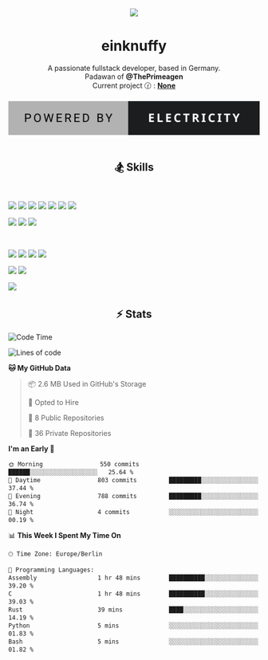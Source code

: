 <p align="center">
 <br />
 <a href="https://github.com/einKnuffy" target="_blank">
    <img width="150px" src="https://avatars.githubusercontent.com/u/66639485?s=400&u=fc9b6f7cbddb6dfbb93dc63483f7fc7aee75ac2e&v=4" />
 </a>
 <h1 align="center"><b>einknuffy</b></h1>
 <p align="center">
  A passionate fullstack developer, based in Germany. <br/>
  Padawan of <b>@ThePrimeagen</b> <br/>
  Current project 🕜 : <b><a href="https://github.com/einKnuffy">None</a></b> <br/> <br/>
  <img src="/powered-by-electricity.svg" /> <br/> <br/> 
</p>

<!-- Uncomment and use the following lines if you want to include dynamic content like stats or badges
<p align="center">
 <img src="https://lanyard.cnrad.dev/api/675737917200662539" alt="" width="300px" />
</p>
<p align="center">
 <img src="https://github-readme-stats-einknuffy.vercel.app/api/top-langs/?username=einKnuffy&layout=donut" alt="" width="300px" />
</p>
-->

<p align="center">
 <h2 align="center"><b>🏂 Skills</b></h2>
 <p align="center">
  <br/>
    <p>
    <img src="https://img.shields.io/badge/Rust-000000?style=for-the-badge&logo=rust&logoColor=white" />
    <img src="https://img.shields.io/badge/C-00599C?style=for-the-badge&logo=c&logoColor=white" />
    <img src="https://img.shields.io/badge/C%2B%2B-00599C?style=for-the-badge&logo=c%2B%2B&logoColor=white" />
    <img src="https://img.shields.io/badge/TypeScript-007ACC?style=for-the-badge&logo=typescript&logoColor=white" />
    <img src="https://img.shields.io/badge/JavaScript-323330?style=for-the-badge&logo=javascript&logoColor=F7DF1E" />
    <img src="https://img.shields.io/badge/C%23-239120?style=for-the-badge&logo=csharp&logoColor=white" />
    <img src="https://img.shields.io/badge/Java-ED8B00?style=for-the-badge&logo=openjdk&logoColor=white" />
    </p>
  <p>
    <img src="https://img.shields.io/badge/HTML5-E34F26?style=for-the-badge&logo=html5&logoColor=white" />
    <img src="https://img.shields.io/badge/CSS3-1572B6?style=for-the-badge&logo=css3&logoColor=white" />
    <img src="https://img.shields.io/badge/Lua-2C2D72?style=for-the-badge&logo=lua&logoColor=white" />
 </p>
 <br/>
  <p>
    <img src="https://img.shields.io/badge/React-20232A?style=for-the-badge&logo=react&logoColor=61DAFB" />
    <img src="https://img.shields.io/badge/Next.JS-111111?style=for-the-badge&logo=next.js&logoColor=FFFEEE" />
    <img src="https://img.shields.io/badge/Node.js-43853D?style=for-the-badge&logo=node.js&logoColor=white" />
    <img src="https://img.shields.io/badge/Tailwind_CSS-38B2AC?style=for-the-badge&logo=tailwind-css&logoColor=white" />
 </p>
 <p>
    <img src="https://img.shields.io/badge/MySQL-00000F?style=for-the-badge&logo=mysql&logoColor=white" />
    <img src="https://img.shields.io/badge/MongoDB-4EA94B?style=for-the-badge&logo=mongodb&logoColor=white" />
 </p>
 <p>
    <img src="https://img.shields.io/badge/Unity-100000?style=for-the-badge&logo=unity&logoColor=white" />
 </p>
</p>

<p align="center">
 <h2 align="center"><b>⚡ Stats</b></h2>
 <p align="center">
    
<!--START_SECTION:waka-->
![Code Time](http://img.shields.io/badge/Code%20Time-287%20hrs%2011%20mins-blue)

![Lines of code](https://img.shields.io/badge/From%20Hello%20World%20I%27ve%20Written-9.4%20million%20lines%20of%20code-blue)

**🐱 My GitHub Data** 

> 📦 2.6 MB Used in GitHub's Storage 
 > 
> 💼 Opted to Hire
 > 
> 📜 8 Public Repositories 
 > 
> 🔑 36 Private Repositories 
 > 
**I'm an Early 🐤** 

```text
🌞 Morning                550 commits         ██████░░░░░░░░░░░░░░░░░░░   25.64 % 
🌆 Daytime                803 commits         █████████░░░░░░░░░░░░░░░░   37.44 % 
🌃 Evening                788 commits         █████████░░░░░░░░░░░░░░░░   36.74 % 
🌙 Night                  4 commits           ░░░░░░░░░░░░░░░░░░░░░░░░░   00.19 % 
```


📊 **This Week I Spent My Time On** 

```text
🕑︎ Time Zone: Europe/Berlin

💬 Programming Languages: 
Assembly                 1 hr 48 mins        ██████████░░░░░░░░░░░░░░░   39.20 % 
C                        1 hr 48 mins        ██████████░░░░░░░░░░░░░░░   39.03 % 
Rust                     39 mins             ████░░░░░░░░░░░░░░░░░░░░░   14.19 % 
Python                   5 mins              ░░░░░░░░░░░░░░░░░░░░░░░░░   01.83 % 
Bash                     5 mins              ░░░░░░░░░░░░░░░░░░░░░░░░░   01.82 % 
```


<!--END_SECTION:waka-->

 </p>
</p>
